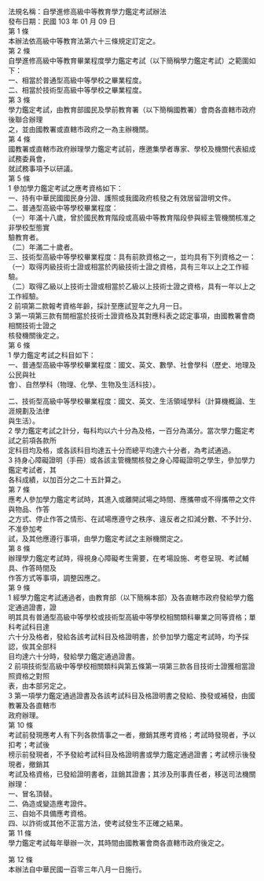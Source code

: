 法規名稱：自學進修高級中等教育學力鑑定考試辦法  
發布日期：民國 103 年 01 月 09 日  
第 1 條  
本辦法依高級中等教育法第六十三條規定訂定之。  
第 2 條  
自學進修高級中等教育畢業程度學力鑑定考試（以下簡稱學力鑑定考試）之範圍如下：  
一、相當於普通型高級中等學校之畢業程度。  
二、相當於技術型高級中等學校之畢業程度。  
第 3 條  
學力鑑定考試，由教育部國民及學前教育署（以下簡稱國教署）會商各直轄市政府後聯合辦理  
之，並由國教署或直轄市政府之一為主辦機關。  
第 4 條  
國教署或直轄市政府辦理學力鑑定考試前，應邀集學者專家、學校及機關代表組成試務委員會，  
就試務事項予以研議。  
第 5 條  
1 參加學力鑑定考試之應考資格如下：  
一、持有中華民國國民身分證、護照或我國政府核發之有效居留證明文件。  
二、普通型高級中等學校畢業程度：  
（一）年滿十八歲，曾於國民教育階段或高級中等教育階段參與經主管機關核准之非學校型態實  
驗教育者。  
（二）年滿二十歲者。  
三、技術型高級中等學校畢業程度：具有前款資格之一，並均具有下列資格之一：  
（一）取得丙級技術士證或相當於丙級技術士證之資格，具有三年以上之工作經驗。  
（二）取得乙級以上技術士證或相當於乙級以上技術士證之資格，具有一年以上之工作經驗。  
2 前項第二款報考資格年齡，採計至應試翌年之九月一日。  
3 第一項第三款有關相當於技術士證資格及其對應科表之認定事項，由國教署會商相關技術士證之  
核發機關後定之。  
第 6 條  
1 學力鑑定考試之科目如下：  
一、普通型高級中等學校畢業程度：國文、英文、數學、社會學科（歷史、地理及公民與社  
會）、自然學科（物理、化學、生物及生活科技）。  


二、技術型高級中等學校畢業程度：國文、英文、生活領域學科（計算機概論、生涯規劃及法律  
與生活）。  
2 學力鑑定考試之計分，每科均以六十分為及格，一百分為滿分。當次學力鑑定考試之前項各款所  
定科目均及格，或各該科目均達五十分而總平均達六十分者，為考試通過。  
3 持身心障礙證明（手冊）或各該主管機關核發之身心障礙證明之學生，參加學力鑑定考試者，其  
各科成績，以加百分之二十五計算之。  
第 7 條  
應考人參加學力鑑定考試時，其進入或離開試場之時間、應攜帶或不得攜帶之文件與物品、作答  
之方式、停止作答之情形、在試場應遵守之秩序、違反者之扣減分數、不予計分、不准參加考  
試，及其他應遵行事項，由學力鑑定考試之主辦機關定之。  
第 8 條  
辦理學力鑑定考試時，得視身心障礙考生需要，在考場設施、考卷呈現、考試輔具、作答時間及  
作答方式等事項，調整因應之。  
第 9 條  
1 經學力鑑定考試通過者，由教育部（以下簡稱本部）及各直轄市政府發給學力鑑定通過證書，證  
明其具有普通型高級中等學校或技術型高級中等學校相關類科畢業之同等資格；單科考試科目達  
六十分及格者，發給各該考試科目及格證明書，於參加學力鑑定考試時，均予採認，俟其全部科  
目均達六十分時，發給學力鑑定通過證書。  
2 前項技術型高級中等學校相關類科與第五條第一項第三款各目技術士證獲相當證照資格之對照  
表，由本部另定之。  
3 第一項學力鑑定通過證書及各該考試科目及格證明書之發給、換發或補發，由國教署及各直轄市  
政府辦理。  
第 10 條  
考試前發現應考人有下列各款情事之一者，撤銷其應考資格；考試時發現者，予以扣考；考試後  
榜示前發現者，不予發給考試科目及格證明書或學力鑑定通過證書；考試榜示後發現者，撤銷其  
考試及格資格，已發給證明書者，註銷其證書；其涉及刑事責任者，移送司法機關辦理：  
一、冒名頂替。  
二、偽造或變造應考證件。  
三、自始不具備應考資格。  
四、以詐術或其他不正當方法，使考試發生不正確之結果。  
第 11 條  
學力鑑定考試每年舉辦一次，其時間由國教署會商各直轄市政府後定之。  


第 12 條  
本辦法自中華民國一百零三年八月一日施行。  


